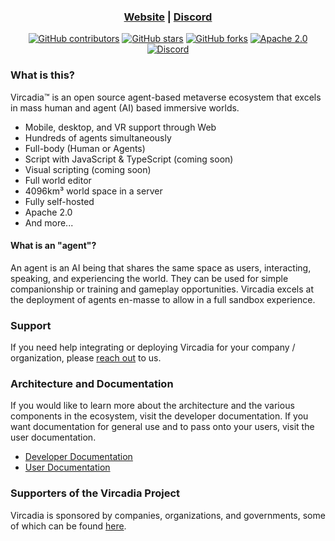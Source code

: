 <h3 align="center"><a href="https://vircadia.com/">Website</a> | <a href="https://discordapp.com/invite/Pvx2vke">Discord</a></h3>
<p align="center">
    <a href="https://vircadia.com/contribute"><img alt="GitHub contributors" src="https://img.shields.io/github/contributors/vircadia/vircadia"></a>
    <a href="https://github.com/vircadia/vircadia/stargazers"><img alt="GitHub stars" src="https://img.shields.io/github/stars/vircadia/vircadia"></a>
    <a href="https://github.com/vircadia/vircadia/network"><img alt="GitHub forks" src="https://img.shields.io/github/forks/vircadia/vircadia"></a>
    <a href="https://www.apache.org/licenses/LICENSE-2.0"><img alt="Apache 2.0" src="https://img.shields.io/badge/license-Apache--2.0-%230A7BBB?style=flat"></a>
    <a href="https://discordapp.com/invite/Pvx2vke"><img alt="Discord" src="https://img.shields.io/discord/564926326025224212?style=flat"></a>

### What is this?

Vircadia™ is an open source agent-based metaverse ecosystem that excels in mass human and agent (AI) based immersive worlds.

* Mobile, desktop, and VR support through Web
* Hundreds of agents simultaneously
* Full-body (Human or Agents)
* Script with JavaScript & TypeScript (coming soon)
* Visual scripting (coming soon)
* Full world editor
* 4096km³ world space in a server
* Fully self-hosted
* Apache 2.0
* And more...

#### What is an "agent"?

An agent is an AI being that shares the same space as users, interacting, speaking, and experiencing the world. They can be used for simple companionship or training and gameplay opportunities. Vircadia excels at the deployment of agents en-masse to allow in a full sandbox experience.

### Support

If you need help integrating or deploying Vircadia for your company / organization, please [reach out](https://vircadia.com/#contact) to us.

### Architecture and Documentation

If you would like to learn more about the architecture and the various components in the ecosystem, visit the developer documentation. If you want documentation for general use and to pass onto your users, visit the user documentation.

- [Developer Documentation](https://docs.vircadia.dev/)
- [User Documentation](https://docs.vircadia.com/)

### Supporters of the Vircadia Project

Vircadia is sponsored by companies, organizations, and governments, some of which can be found [here](https://vircadia.com/#partners).
